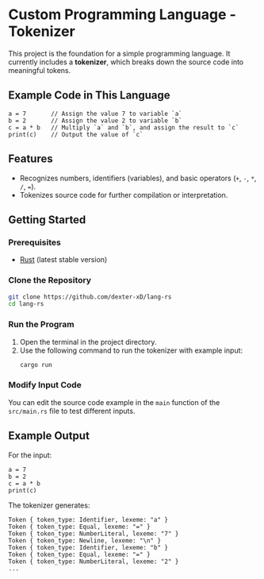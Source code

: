 # Custom Programming Language - Tokenizer

This project is the foundation for a simple programming language. It currently includes a **tokenizer**, which breaks down the source code into meaningful tokens.

## Example Code in This Language

```plaintext
a = 7       // Assign the value 7 to variable `a`
b = 2       // Assign the value 2 to variable `b`
c = a * b   // Multiply `a` and `b`, and assign the result to `c`
print(c)    // Output the value of `c`
```

## Features
- Recognizes numbers, identifiers (variables), and basic operators (`+`, `-`, `*`, `/`, `=`).
- Tokenizes source code for further compilation or interpretation.

## Getting Started

### Prerequisites
- [Rust](https://www.rust-lang.org/) (latest stable version)

### Clone the Repository
```bash
git clone https://github.com/dexter-xD/lang-rs
cd lang-rs
```

### Run the Program
1. Open the terminal in the project directory.
2. Use the following command to run the tokenizer with example input:
   ```bash
   cargo run
   ```

### Modify Input Code
You can edit the source code example in the `main` function of the `src/main.rs` file to test different inputs.

## Example Output
For the input:
```plaintext
a = 7
b = 2
c = a * b
print(c)
```

The tokenizer generates:
```plaintext
Token { token_type: Identifier, lexeme: "a" }
Token { token_type: Equal, lexeme: "=" }
Token { token_type: NumberLiteral, lexeme: "7" }
Token { token_type: Newline, lexeme: "\n" }
Token { token_type: Identifier, lexeme: "b" }
Token { token_type: Equal, lexeme: "=" }
Token { token_type: NumberLiteral, lexeme: "2" }
...
```